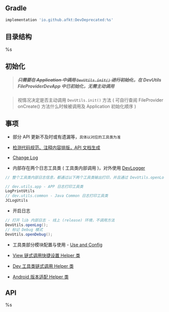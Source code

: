 
## Gradle

```gradle
implementation 'io.github.afkt:DevDeprecated:%s'
```

## 目录结构

%s

## 初始化

> ##### ~~只需要在 Application 中调用 `DevUtils.init()` 进行初始化~~，在 DevUtils FileProviderDevApp 中已初始化，无需主动调用

> 视情况决定是否主动调用 `DevUtils.init()` 方法 ( 可自行查阅 FileProvider onCreate() 方法什么时候被调用及 Application 初始化顺序 )

## 事项

- 部分 API 更新不及时或有遗漏等，`具体以对应的工具类为准`

- [检测代码规范、注释内容排版，API 文档生成](https://github.com/afkT/JavaDoc)

- [Change Log](https://github.com/afkT/DevUtils/blob/master/lib/DevApp/CHANGELOG.md)

- 内部存在两个日志工具类 ( 工具类内部调用 )，对外使用 [DevLogger](https://github.com/afkT/Resources/blob/main/utils_readme/logger/DevLogger.md)

```java
// 整个工具类内部日志信息，都通过以下两个工具类输出打印，并且通过 DevUtils.openLog() 控制开关

// dev.utils.app - APP 日志打印工具类
LogPrintUtils
// dev.utils.common - Java Common 日志打印工具类
JCLogUtils
```

- 开启日志
```java
// 打开 lib 内部日志 - 线上 (release) 环境，不调用方法
DevUtils.openLog();
// 标记 Debug 模式
DevUtils.openDebug();
```

- 工具类部分模块配置与使用 - [Use and Config](https://github.com/afkT/Resources/blob/main/utils_readme/USE_CONFIG.md)

- [View 链式调用快捷设置 Helper 类](https://github.com/afkT/DevUtils/blob/master/lib/DevApp/src/main/java/dev/utils/app/helper/view/ViewHelper.java)

- [Dev 工具类链式调用 Helper 类](https://github.com/afkT/DevUtils/blob/master/lib/DevApp/src/main/java/dev/utils/app/helper/dev/DevHelper.java)

- [Android 版本适配 Helper 类](https://github.com/afkT/DevUtils/blob/master/lib/DevApp/src/main/java/dev/utils/app/helper/version/VersionHelper.java)

## API

%s